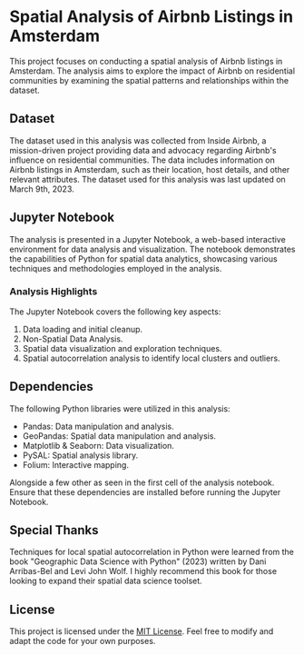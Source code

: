 # Spatial Analysis of Airbnb Listings in Amsterdam

This project focuses on conducting a spatial analysis of Airbnb listings in Amsterdam. The analysis aims to explore the impact of Airbnb on residential communities by examining the spatial patterns and relationships within the dataset.

## Dataset

The dataset used in this analysis was collected from Inside Airbnb, a mission-driven project providing data and advocacy regarding Airbnb's influence on residential communities. The data includes information on Airbnb listings in Amsterdam, such as their location, host details, and other relevant attributes. The dataset used for this analysis was last updated on March 9th, 2023.

## Jupyter Notebook

The analysis is presented in a Jupyter Notebook, a web-based interactive environment for data analysis and visualization. The notebook demonstrates the capabilities of Python for spatial data analytics, showcasing various techniques and methodologies employed in the analysis.


### Analysis Highlights

The Jupyter Notebook covers the following key aspects:

1. Data loading and initial cleanup.
2. Non-Spatial Data Analysis.
3. Spatial data visualization and exploration techniques.
4. Spatial autocorrelation analysis to identify local clusters and outliers.

## Dependencies

The following Python libraries were utilized in this analysis:

- Pandas: Data manipulation and analysis.
- GeoPandas: Spatial data manipulation and analysis.
- Matplotlib & Seaborn: Data visualization.
- PySAL: Spatial analysis library.
- Folium: Interactive mapping.

Alongside a few other as seen in the first cell of the analysis notebook. Ensure that these dependencies are installed before running the Jupyter Notebook.


## Special Thanks

Techniques for local spatial autocorrelation in Python were learned from the book "Geographic Data Science with Python" (2023) written by Dani Arribas-Bel and Levi John Wolf. I highly recommend this book for those looking to expand their spatial data science toolset.

## License

This project is licensed under the [MIT License](LICENSE). Feel free to modify and adapt the code for your own purposes.
